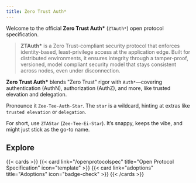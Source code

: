 ```yaml
---
title: Zero Trust Auth*
---
```

Welcome to the official **Zero Trust Auth\*** (`ZTAuth*`) open protocol specification.

> **ZTAuth\*** is a Zero Trust-compliant security protocol that enforces identity-based, least-privilege access at the application edge. Built for distributed environments, it ensures integrity through a tamper-proof, versioned, model compliant security model that stays consistent across nodes, even under disconnection.

**Zero Trust Auth\*** blends "Zero Trust" rigor with `Auth*`—covering authentication (AuthN), authorization (AuthZ), and more, like trusted elevation and delegation.

Pronounce it `Zee-Tee-Auth-Star`. The `star` is a wildcard, hinting at extras like `trusted elevation` or `delegation`.

For short, use `ZTAStar` (`Zee-Tee-Ei-Star`). It’s snappy, keeps the vibe, and might just stick as the go-to name.

## Explore

{{< cards >}}
  {{< card link="/openprotocolspec" title="Open Protocol Specification" icon="template" >}}
  {{< card link="adoptions" title="Adoptions" icon="badge-check" >}}
{{< /cards >}}
